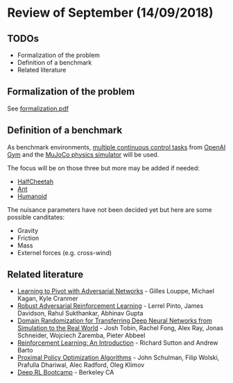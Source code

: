 # Review of September (14/09/2018)

## TODOs

- Formalization of the problem
- Definition of a benchmark
- Related literature

## Formalization of the problem

See [formalization.pdf](formalization.pdf)

## Definition of a benchmark

As benchmark environments, [multiple continuous control tasks](http://gym.openai.com/envs/#mujoco) from [OpenAI Gym](https://gym.openai.com) and the [MuJoCo physics simulator](http://www.mujoco.org/) will be used.

The focus will be on those three but more may be added if needed:

- [HalfCheetah](http://gym.openai.com/envs/HalfCheetah-v2/)
- [Ant](http://gym.openai.com/envs/Ant-v2/)
- [Humanoid](http://gym.openai.com/envs/Humanoid-v2/)

The nuisance parameters have not been decided yet but here are some possible canditates:

- Gravity
- Friction
- Mass
- Externel forces (e.g. cross-wind)

## Related literature

- [Learning to Pivot with Adversarial Networks](https://arxiv.org/abs/1611.01046) - Gilles Louppe, Michael Kagan, Kyle Cranmer
- [Robust Adversarial Reinforcement Learning](https://arxiv.org/abs/1703.02702) - Lerrel Pinto, James Davidson, Rahul Sukthankar, Abhinav Gupta
- [Domain Randomization for Transferring Deep Neural Networks from Simulation to the Real World](https://arxiv.org/abs/1703.06907) - Josh Tobin, Rachel Fong, Alex Ray, Jonas Schneider, Wojciech Zaremba, Pieter Abbeel
- [Reinforcement Learning: An Introduction](http://incompleteideas.net/book/the-book-2nd.html) - Richard Sutton and Andrew Barto
- [Proximal Policy Optimization Algorithms](https://arxiv.org/abs/1707.06347) - John Schulman, Filip Wolski, Prafulla Dhariwal, Alec Radford, Oleg Klimov
- [Deep RL Bootcamp](https://sites.google.com/view/deep-rl-bootcamp/lectures) - Berkeley CA
